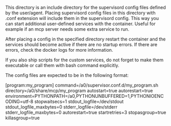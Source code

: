 This directory is an include directory for the supervisord config files defined by the user/agent.
Placing supervisord config files in this directory with .conf extension will include them in the supervisord config. This way you can start additional user-defined services with the container. Useful for example if an mcp server needs some extra service to run.

After placing a config in the specified directory restart the container and the services should become active if there are no startup errors. If there are errors, check the docker logs for more information.

If you also ship scripts for the custom services, do not forget to make them executable or call them with bash command explicitly.

The config files are expected to be in the following format:

[program:my_program]
command=/a0/supervisor.conf.d/my_program.sh
directory=/a0/share/mcp/my_program
autostart=true
autorestart=true
environment=PYTHONPATH=/a0,PYTHONUNBUFFERED=1,PYTHONIOENCODING=utf-8
stopwaitsecs=1
stdout_logfile=/dev/stdout
stdout_logfile_maxbytes=0
stderr_logfile=/dev/stderr
stderr_logfile_maxbytes=0
autorestart=true
startretries=3
stopasgroup=true
killasgroup=true
